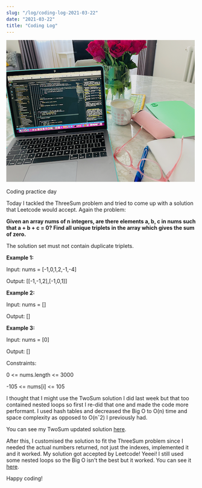 ```yaml
---
slug: "/log/coding-log-2021-03-22"
date: "2021-03-22"
title: "Coding Log"
---
```


![codingLog20](../images/log20.png)

Coding practice day

<p>Today I tackled the ThreeSum problem and tried to come up with a solution that Leetcode would accept. Again the problem:</p>
<p style="font-weight: bold">Given an array nums of n integers, are there elements a, b, c in nums such that a + b + c = 0? Find all unique triplets in the array which gives the sum of zero.</p>

<p>The solution set must not contain duplicate triplets.</p>

<p style="font-weight: bold">Example 1:</p>

<p>Input: nums = [-1,0,1,2,-1,-4]</p>
<p>Output: [[-1,-1,2],[-1,0,1]]</p>
<p style="font-weight: bold">Example 2:</p>

<p>Input: nums = []</p>
<p>Output: []</p>

<p style="font-weight: bold">Example 3:</p>

<p>Input: nums = [0]</p>
<p>Output: []</p>

<p>Constraints:</p>

<p>0 <= nums.length <= 3000</p>
<p>-105 <= nums[i] <= 105</p>

<p>I thought that I might use the TwoSum solution I did last week but that too contained nested loops so first I re-did that one and made the code more performant. I used hash tables and decreased the Big O to O(n) time and space complexity as opposed to O(nˆ2) I previously had.</p>

<p>You can see my TwoSum updated solution <a href = 'https://github.com/andragh83/codingPractice/blob/master/twoSumIndex.js' target = '_blank'>here</a>.</p>

<p>After this, I customised the solution to fit the ThreeSum problem since I needed the actual numbers returned, not just the indexes, implemented it and it worked. My solution got accepted by Leetcode! Yeeei! I still used some nested loops so the Big O isn't the best but it worked. You can see it <a href = 'https://github.com/andragh83/codingPractice/blob/master/threeSum.js' target = '_blank'>here</a>.</p>
<p>Happy coding!</p>


